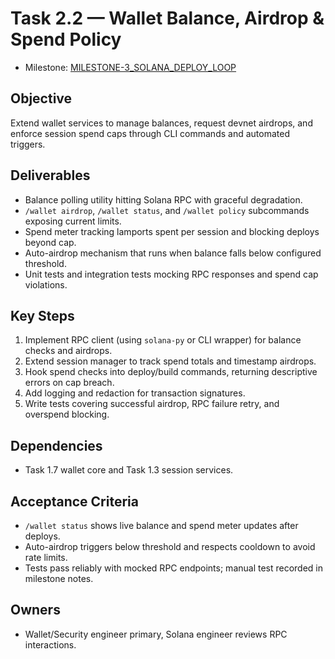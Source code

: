 # Task 2.2 — Wallet Balance, Airdrop & Spend Policy

- Milestone: [MILESTONE-3_SOLANA_DEPLOY_LOOP](../milestones/MILESTONE-3_SOLANA_DEPLOY_LOOP.md)

## Objective
Extend wallet services to manage balances, request devnet airdrops, and enforce session spend caps through CLI commands and automated triggers.

## Deliverables
- Balance polling utility hitting Solana RPC with graceful degradation.
- `/wallet airdrop`, `/wallet status`, and `/wallet policy` subcommands exposing current limits.
- Spend meter tracking lamports spent per session and blocking deploys beyond cap.
- Auto-airdrop mechanism that runs when balance falls below configured threshold.
- Unit tests and integration tests mocking RPC responses and spend cap violations.

## Key Steps
1. Implement RPC client (using `solana-py` or CLI wrapper) for balance checks and airdrops.
2. Extend session manager to track spend totals and timestamp airdrops.
3. Hook spend checks into deploy/build commands, returning descriptive errors on cap breach.
4. Add logging and redaction for transaction signatures.
5. Write tests covering successful airdrop, RPC failure retry, and overspend blocking.

## Dependencies
- Task 1.7 wallet core and Task 1.3 session services.

## Acceptance Criteria
- `/wallet status` shows live balance and spend meter updates after deploys.
- Auto-airdrop triggers below threshold and respects cooldown to avoid rate limits.
- Tests pass reliably with mocked RPC endpoints; manual test recorded in milestone notes.

## Owners
- Wallet/Security engineer primary, Solana engineer reviews RPC interactions.
